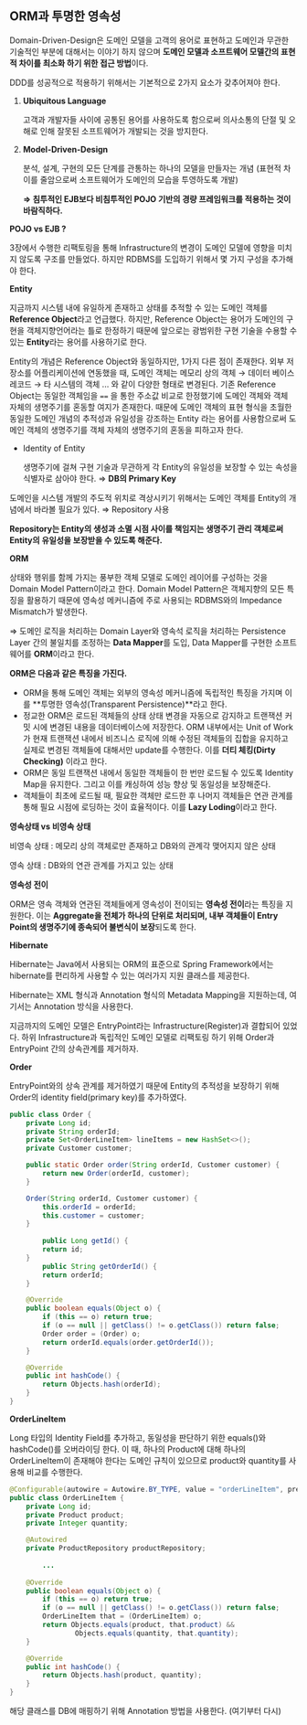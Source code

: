 ## ORM과 투명한 영속성

Domain-Driven-Design은 도메인 모델을 고객의 용어로 표현하고 도메인과 무관한 기술적인 부분에 대해서는 이야기 하지 않으며 **도메인 모델과 소프트웨어 모델간의 표현적 차이를 최소화 하기 위한 접근 방법**이다.

DDD를 성공적으로 적용하기 위해서는 기본적으로 2가지 요소가 갖추어져야 한다. 

1. **Ubiquitous Language**

    고객과 개발자들 사이에 공통된 용어를 사용하도록 함으로써 의사소통의 단절 및 오해로 인해 잘못된 소프트웨어가 개발되는 것을 방지한다.

2. **Model-Driven-Design**

    분석, 설계, 구현의 모든 단계를 관통하는 하나의 모델을 만들자는 개념 (표현적 차이를 줄암으로써 소프트웨어가 도메인의 모습을 투영하도록 개발)

    **⇒ 침투적인 EJB보다 비침투적인 POJO 기반의 경량 프레임워크를 적용하는 것이 바람직하다.**

**POJO vs EJB ?**

3장에서 수행한 리팩토링을 통해 Infrastructure의 변경이 도메인 모델에 영향을 미치지 않도록 구조를 만들었다. 하지만 RDBMS를 도입하기 위해서 몇 가지 구성을 추가해야 한다.

**Entity**

지금까지 시스템 내에 유일하게 존재하고 상태를 추적할 수 있는 도메인 객체를 **Reference Object**라고 언급했다. 하지만, Reference Object는 용어가 도메인의 구현을 객체지향언어라는 틀로 한정하기 때문에 앞으로는 광범위한 구현 기술을 수용할 수 있는 **Entity**라는 용어를 사용하기로 한다. 

Entity의 개념은 Reference Object와 동일하지만, 1가지 다른 점이 존재한다. 외부 저장소를 어플리케이션에 연동했을 때, 도메인 객체는 메모리 상의 객체 → 데이터 베이스 레코드 → 타 시스템의 객체 ... 와 같이 다양한 형태로 변경된다. 기존 Reference Object는 동일한 객체임을 `==` 을 통한 주소값 비교로 한정했기에 도메인 객체와 객체 자체의 생명주기를 혼동할 여지가 존재한다. 때문에 도메인 객체의 표현 형식을 초월한 동일한 도메인 개념의 추적성과 유일성을 강조하는 Entity 라는 용어를 사용함으로써 도메인 객체의 생명주기를 객체 자체의 생명주기의 혼동을 피하고자 한다.

- Identity of Entity

    생명주기에 걸쳐 구현 기술과 무관하게 각 Entity의 유일성을 보장할 수 있는 속성을 식별자로 삼아야 한다. ⇒ **DB의 Primary Key**

도메인을 시스템 개발의 주도적 위치로 격상시키기 위해서는 도메인 객체를 Entity의 개념에서 바라볼 필요가 있다. ⇒ Repository 사용

**Repository는 Entity의 생성과 소멸 시점 사이를 책임지는 생명주기 관리 객체로써 Entity의 유일성을 보장받을 수 있도록 해준다.** 

**ORM**

상태와 행위를 함께 가지는 풍부한 객체 모델로 도메인 레이어를 구성하는 것을 Domain Model Pattern이라고 한다. Domain Model Pattern은 객체지향의 모든 특징을 활용하기 때문에 영속성 메커니즘에 주로 사용되는 RDBMS와의 Impedance Mismatch가 발생한다. 

⇒ 도메인 로직을 처리하는 Domain Layer와 영속석 로직을 처리하는 Persistence Layer 간의 불일치를 조정하는 **Data Mapper**를 도입, Data Mapper를 구현한 소프트웨어를 **ORM**이라고 한다.

**ORM은 다음과 같은 특징을 가진다.**

- ORM을 통해 도메인 객체는 외부의 영속성 메커니즘에 독립적인 특징을 가지며 이를 **투명한 영속성(Transparent Persistence)**라고 한다.
- 정교한 ORM은 로드된 객체들의 상태 상태 변경을 자동으로 감지하고 트랜잭션 커밋 시에 변경된 내용을 데이터베이스에 저장한다. ORM 내부에서는 Unit of Work가 현재 트랜잭션 내에서 비즈니스 로직에 의해 수정된 객체들의 집합을 유지하고 실제로 변경된 객체들에 대해서만 update를 수행한다. 이를 **더티 체킹(Dirty Checking)** 이라고 한다.
- ORM은 동일 트랜잭션 내에서 동일한 객체들이 한 번만 로드될 수 있도록 Identity Map을 유지한다. 그리고 이를 캐싱하여 성능 향상 및 동일성을 보장해준다.
- 객체들이 최초에 로드될 때, 필요한 객체만 로드한 후 나머지 객체들은 연관 관계를 통해 필요 시점에 로딩하는 것이 효율적이다. 이를 **Lazy Loding**이라고 한다.

**영속상태 vs 비영속 상태**

비영속 상태 : 메모리 상의 객체로만 존재하고 DB와의 관계각 맺어지지 않은 상태

영속 상태 : DB와의 연관 관계를 가지고 있는 상태

**영속성 전이**

ORM은 영속 객체와 연관된 객체들에게 영속성이 전이되는 **영속성 전이**라는 특징을 지원한다. 이는 **Aggregate을 전체가 하나의 단위로 처리되며, 내부 객체들이 Entry Point의 생명주기에 종속되어 불변식이 보장**되도록 한다.

**Hibernate**

Hibernate는 Java에서 사용되는 ORM의 표준으로 Spring Framework에서는 hibernate를 편리하게 사용할 수 있는 여러가지 지원 클래스를 제공한다. 

Hibernate는 XML 형식과 Annotation 형식의 Metadata Mapping을 지원하는데, 여기서는 Annotation 방식을 사용한다. 

지금까지의 도메인 모델은 EntryPoint라는 Infrastructure(Register)과 결합되어 있었다. 하위 Infrastructure과 독립적인 도메인 모델로 리팩토링 하기 위해 Order과 EntryPoint 간의 상속관계를 제거하자.

**Order** 

EntryPoint와의 상속 관계를 제거하였기 때문에 Entity의 추적성을 보장하기 위해 Order의 identity field(primary key)를 추가하였다.
```java
public class Order {
    private Long id;
    private String orderId;
    private Set<OrderLineItem> lineItems = new HashSet<>();
    private Customer customer;

    public static Order order(String orderId, Customer customer) {
        return new Order(orderId, customer);
    }

    Order(String orderId, Customer customer) {
        this.orderId = orderId;
        this.customer = customer;
    }
        
        public Long getId() {
        return id;
    }
        public String getOrderId() {
        return orderId;
    }

    @Override
    public boolean equals(Object o) {
        if (this == o) return true;
        if (o == null || getClass() != o.getClass()) return false;
        Order order = (Order) o;
        return orderId.equals(order.getOrderId());
    }

    @Override
    public int hashCode() {
        return Objects.hash(orderId);
    }
}
```

**OrderLineItem**

Long 타입의 Identity Field를 추가하고,  동일성을 판단하기 위한 equals()와 hashCode()를 오버라이딩 한다. 이 때, 하나의 Product에 대해 하나의 OrderLineItem이 존재해야 한다는 도메인 규칙이 있으므로 product와 quantity를 사용해 비교를 수행한다.
```java
@Configurable(autowire = Autowire.BY_TYPE, value = "orderLineItem", preConstruction = true)
public class OrderLineItem {
    private Long id;
    private Product product;
    private Integer quantity;

    @Autowired
    private ProductRepository productRepository;
        
        ...
        
    @Override
    public boolean equals(Object o) {
        if (this == o) return true;
        if (o == null || getClass() != o.getClass()) return false;
        OrderLineItem that = (OrderLineItem) o;
        return Objects.equals(product, that.product) &&
                Objects.equals(quantity, that.quantity);
    }

    @Override
    public int hashCode() {
        return Objects.hash(product, quantity);
    }
}
```

해당 클래스를 DB에 매핑하기 위해 Annotation 방법을 사용한다. (여기부터 다시)